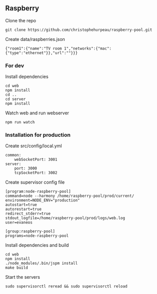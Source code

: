 ## Raspberry

Clone the repo

```
git clone https://github.com/christophehurpeau/raspberry-pool.git
```

Create data/raspberries.json

```
{"room1":{"name":"TV room 1","networks":{"mac":{"type":"ethernet"}},"url":""}}}
```

### For dev

Install dependencies

```
cd web
npm install
cd ..
cd server
npm install
```

Watch web and run webserver

```
npm run watch
```

### Installation for production

Create src/config/local.yml
```
common:
    webSocketPort: 3001
server:
    port: 3000
    tcpSocketPort: 3002

```

Create supervisor config file

```
[program:node-raspberry-pool]
command=node --harmony /home/raspberry-pool/prod/current/
environment=NODE_ENV="production"
autostart=true
autorestart=true
redirect_stderr=true
stdout_logfile=/home/raspberry-pool/prod/logs/web.log
user=evaneos

[group:raspberry-pool]
programs=node-raspberry-pool
```

Install dependencies and build

```
cd web
npm install
./node_modules/.bin/jspm install
make build
```

Start the servers

```
sudo supervisorctl reread && sudo supervisorctl reload
```
